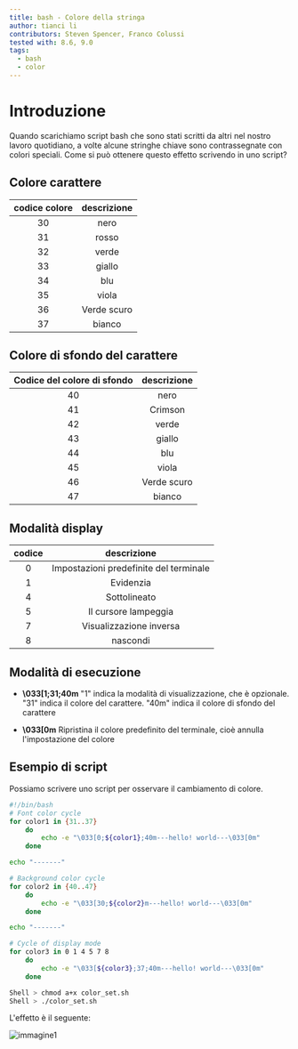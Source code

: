 ```yaml
---
title: bash - Colore della stringa
author: tianci li
contributors: Steven Spencer, Franco Colussi
tested with: 8.6, 9.0
tags:
  - bash
  - color
---
```


# Introduzione

Quando scarichiamo script bash che sono stati scritti da altri nel nostro lavoro quotidiano, a volte alcune stringhe chiave sono contrassegnate con colori speciali. Come si può ottenere questo effetto scrivendo in uno script?

## Colore carattere

| **codice colore** | **descrizione** |
|:-----------------:|:---------------:|
|        30         |      nero       |
|        31         |      rosso      |
|        32         |      verde      |
|        33         |     giallo      |
|        34         |       blu       |
|        35         |      viola      |
|        36         |   Verde scuro   |
|        37         |     bianco      |

## Colore di sfondo del carattere

| **Codice del colore di sfondo** | **descrizione** |
|:-------------------------------:|:---------------:|
|               40                |      nero       |
|               41                |     Crimson     |
|               42                |      verde      |
|               43                |     giallo      |
|               44                |       blu       |
|               45                |      viola      |
|               46                |   Verde scuro   |
|               47                |     bianco      |

## Modalità display

| **codice** |            **descrizione**             |
|:----------:|:--------------------------------------:|
|     0      | Impostazioni predefinite del terminale |
|     1      |               Evidenzia                |
|     4      |              Sottolineato              |
|     5      |          Il cursore lampeggia          |
|     7      |        Visualizzazione inversa         |
|     8      |                nascondi                |

## Modalità di esecuzione

* **\033[1;31;40m** "1" indica la modalità di visualizzazione, che è opzionale. "31" indica il colore del carattere. "40m" indica il colore di sfondo del carattere

* **\033[0m** Ripristina il colore predefinito del terminale, cioè annulla l'impostazione del colore

## Esempio di script

Possiamo scrivere uno script per osservare il cambiamento di colore.

```bash
#!/bin/bash
# Font color cycle
for color1 in {31..37}
    do
        echo -e "\033[0;${color1};40m---hello! world---\033[0m"
    done

echo "-------"

# Background color cycle
for color2 in {40..47}
    do
        echo -e "\033[30;${color2}m---hello! world---\033[0m"
    done

echo "-------"

# Cycle of display mode
for color3 in 0 1 4 5 7 8
    do
        echo -e "\033[${color3};37;40m---hello! world---\033[0m"
    done
```

```bash
Shell > chmod a+x color_set.sh
Shell > ./color_set.sh
```

L'effetto è il seguente:

![immagine1](./images/string_color_image1.png)
